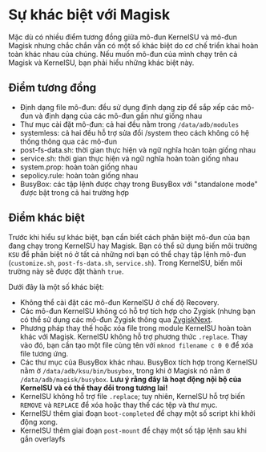 # Sự khác biệt với Magisk

Mặc dù có nhiều điểm tương đồng giữa mô-đun KernelSU và mô-đun Magisk nhưng chắc chắn vẫn có một số khác biệt do cơ chế triển khai hoàn toàn khác nhau của chúng. Nếu muốn mô-đun của mình chạy trên cả Magisk và KernelSU, bạn phải hiểu những khác biệt này.

## Điểm tương đồng

- Định dạng file mô-đun: đều sử dụng định dạng zip để sắp xếp các mô-đun và định dạng của các mô-đun gần như giống nhau
- Thư mục cài đặt mô-đun: cả hai đều nằm trong `/data/adb/modules`
- systemless: cả hai đều hỗ trợ sửa đổi /system theo cách không có hệ thống thông qua các mô-đun
- post-fs-data.sh: thời gian thực hiện và ngữ nghĩa hoàn toàn giống nhau
- service.sh: thời gian thực hiện và ngữ nghĩa hoàn toàn giống nhau
- system.prop: hoàn toàn giống nhau
- sepolicy.rule: hoàn toàn giống nhau
- BusyBox: các tập lệnh được chạy trong BusyBox với "standalone mode" được bật trong cả hai trường hợp

## Điểm khác biệt

Trước khi hiểu sự khác biệt, bạn cần biết cách phân biệt mô-đun của bạn đang chạy trong KernelSU hay Magisk. Bạn có thể sử dụng biến môi trường `KSU` để phân biệt nó ở tất cả những nơi bạn có thể chạy tập lệnh mô-đun (`customize.sh`, `post-fs-data.sh`, `service.sh`). Trong KernelSU, biến môi trường này sẽ được đặt thành `true`.

Dưới đây là một số khác biệt:

- Không thể cài đặt các mô-đun KernelSU ở chế độ Recovery.
- Các mô-đun KernelSU không có hỗ trợ tích hợp cho Zygisk (nhưng bạn có thể sử dụng các mô-đun Zygisk thông qua [ZygiskNext](https://github.com/Dr-TSNG/ZygiskNext).
- Phương pháp thay thế hoặc xóa file trong module KernelSU hoàn toàn khác với Magisk. KernelSU không hỗ trợ phương thức `.replace`. Thay vào đó, bạn cần tạo một file cùng tên với `mknod filename c 0 0` để xóa file tương ứng.
- Các thư mục của BusyBox khác nhau. BusyBox tích hợp trong KernelSU nằm ở `/data/adb/ksu/bin/busybox`, trong khi ở Magisk nó nằm ở `/data/adb/magisk/busybox`. **Lưu ý rằng đây là hoạt động nội bộ của KernelSU và có thể thay đổi trong tương lai!**
- KernelSU không hỗ trợ file `.replace`; tuy nhiên, KernelSU hỗ trợ biến `REMOVE` và `REPLACE` để xóa hoặc thay thế các tệp và thư mục.
- KernelSU thêm giai đoạn `boot-completed` để chạy một số script khi khởi động xong.
- KernelSU thêm giai đoạn `post-mount` để chạy một số tập lệnh sau khi gắn overlayfs
